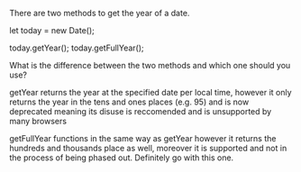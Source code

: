 There are two methods to get the year of a date.

let today = new Date();

today.getYear();
today.getFullYear();

What is the difference between the two methods and which one should you use?

getYear returns the year at the specified date per local time, however it only returns the year 
in the tens and ones places (e.g. 95) and is now deprecated meaning its disuse is reccomended and is unsupported by many browsers

getFullYear functions in the same way as getYear however it returns the hundreds and thousands place as well, moreover it is supported and not in the process of being phased out. Definitely go with this one.